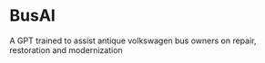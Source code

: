 # BusAI
A GPT trained to assist antique volkswagen bus owners on repair, restoration and modernization
